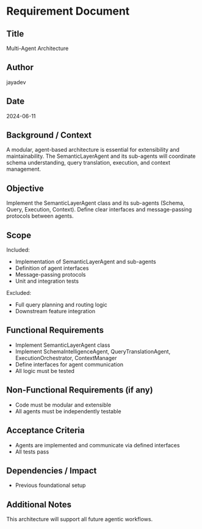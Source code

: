 # Requirement Document

## Title

Multi-Agent Architecture

## Author

jayadev

## Date

2024-06-11

## Background / Context

A modular, agent-based architecture is essential for extensibility and maintainability. The SemanticLayerAgent and its sub-agents will coordinate schema understanding, query translation, execution, and context management.

## Objective

Implement the SemanticLayerAgent class and its sub-agents (Schema, Query, Execution, Context). Define clear interfaces and message-passing protocols between agents.

## Scope

Included:
- Implementation of SemanticLayerAgent and sub-agents
- Definition of agent interfaces
- Message-passing protocols
- Unit and integration tests

Excluded:
- Full query planning and routing logic
- Downstream feature integration

## Functional Requirements

- Implement SemanticLayerAgent class
- Implement SchemaIntelligenceAgent, QueryTranslationAgent, ExecutionOrchestrator, ContextManager
- Define interfaces for agent communication
- All logic must be tested

## Non-Functional Requirements (if any)

- Code must be modular and extensible
- All agents must be independently testable

## Acceptance Criteria

- Agents are implemented and communicate via defined interfaces
- All tests pass

## Dependencies / Impact

- Previous foundational setup

## Additional Notes

This architecture will support all future agentic workflows. 